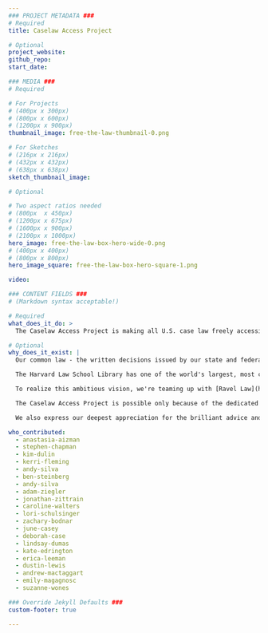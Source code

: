 ```yaml
---
### PROJECT METADATA ###
# Required
title: Caselaw Access Project

# Optional
project_website:
github_repo:
start_date:

### MEDIA ###
# Required

# For Projects
# (400px x 300px)
# (800px x 600px)
# (1200px x 900px)
thumbnail_image: free-the-law-thumbnail-0.png

# For Sketches
# (216px x 216px)
# (432px x 432px)
# (638px x 638px)
sketch_thumbnail_image:

# Optional

# Two aspect ratios needed
# (800px  x 450px)
# (1200px x 675px)
# (1600px x 900px)
# (2100px x 1000px)
hero_image: free-the-law-box-hero-wide-0.png
# (400px x 400px)
# (800px x 800px)
hero_image_square: free-the-law-box-hero-square-1.png

video:

### CONTENT FIELDS ###
# (Markdown syntax acceptable!)

# Required
what_does_it_do: >
  The Caselaw Access Project is making all U.S. case law freely accessible online.

# Optional
why_does_it_exist: |
  Our common law - the written decisions issued by our state and federal courts - is not freely accessible online. This lack of access harms justice and equality and stifles innovation in legal services.

  The Harvard Law School Library has one of the world's largest, most comprehensive collections of court decisions in print form. Our collection totals over 42,000 volumes and roughly 40 million pages. Caselaw Access Project aims to transform the official print versions of these court decisions into digital files made freely accessible online.

  To realize this ambitious vision, we're teaming up with [Ravel Law](https://www.ravellaw.com/), an innovative legal research and analytics company. Ravel is funding the costs of digitization and will be making all of the resulting cases publicly available for free search and API access. You can learn more about the key terms of our collaboration with Ravel by reading a [detailed overview here](http://etseq.law.harvard.edu/2015/10/free-the-law-overview/).

  The Caselaw Access Project is possible only because of the dedicated work of a long, distinguished line of librarians and other staff members over the last 200 years, who expertly collected and preserved the print volumes now available for digitization. The project continues to rely heavily on huge contributions from many at the Law School Library, the Law School and from across the University.

  We also express our deepest appreciation for the brilliant advice and extraordinary efforts of [Jeffrey P. Cunard](http://www.debevoise.com/jeffreycunard), [Maxine Sharavsky](http://www.debevoise.com/maxinesharavsky) and their colleagues [Michael Gillespie](http://www.debevoise.com/michaelgillespie), [Sarah A.W. Fitts](http://www.debevoise.com/sarahfitts) and [Robert Williams, Jr.](http://www.debevoise.com/robertwilliams) at [Debevoise & Plimpton](http://www.debevoise.com/), [Henry B. Gutman](http://www.stblaw.com/our-team/news/henry-b-gutman) and colleagues at [Simpson Thacher & Bartlett LLP](http://www.stblaw.com/), and [Jonathan H. Hulbert](http://ogc.harvard.edu/people/jonathan-h-hulbert) and his fellow members of the Office of the General Counsel.

who_contributed:
  - anastasia-aizman
  - stephen-chapman
  - kim-dulin
  - kerri-fleming
  - andy-silva
  - ben-steinberg
  - andy-silva
  - adam-ziegler
  - jonathan-zittrain
  - caroline-walters
  - lori-schulsinger
  - zachary-bodnar
  - june-casey
  - deborah-case
  - lindsay-dumas
  - kate-edrington
  - erica-leeman
  - dustin-lewis
  - andrew-mactaggart
  - emily-magagnosc
  - suzanne-wones

### Override Jekyll Defaults ###
custom-footer: true

---
```

